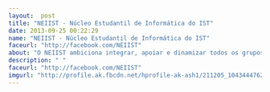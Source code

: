 ```yaml
---
layout:  post
title: "NEIIST - Núcleo Estudantil de Informática do IST"
date: 2013-09-25 00:22:29
name: "NEIIST - Núcleo Estudantil de Informática do IST"
faceurl: "http://facebook.com/NEIIST"
about: "O NEIIST ambiciona integrar, apoiar e dinamizar todos os grupos, comunidades e iniciativas com impacto no percurso dos estudantes do IST com interesses em Tecnologias de Informação."
description: " "
faceurl: "http://facebook.com/NEIIST"
imgurl: "http://profile.ak.fbcdn.net/hprofile-ak-ash1/211205_104344476266646_895113254_q.jpg"
---
```

